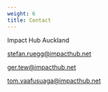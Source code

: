 ```yaml
---
weight: 6
title: Contact
---
```

Impact Hub Auckland 

stefan.ruegg@impacthub.net

ger.tew@impacthub.net

tom.vaafusuaga@impacthub.net
